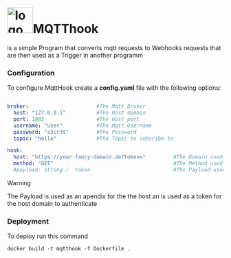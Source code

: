 <h1><div><img alt="logo" src="./images/MQTTHook.svg" style="width: 60px; height: 60px;">MQTThook<div></h1>
is a simple Program that converts mqtt requests to Webhooks requests that <br>
are then used as a Trigger in another programm


### Configuration
To configure MqttHook create a **config.yaml** file with the following options:

```yaml

broker:                      #The Mqtt Broker
  host: "127.0.0.1"          #The Host domain
  port: 1883                 #The Host port
  username: "user"           #The Mqtt Username
  password: "s3cr3t"         #The Password
  topic: "hello"             #The Topic to subsribe to

hook:  
  host: "https://your-fancy-domain.de?token="         #The Domain used for the webhook
  method: "GET"                                       #The Method used for the webhook request
  #payload: string /  token                           #The Payload used that is apended to the host               
```
>[!WARNING]
>The Payload is used as an apendix for the the host an is used as a token
>for the host domain to authenticate

### Deployment
To deploy run this command
```shell
docker build -t mqtthook -f Dockerfile .
```
